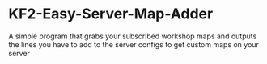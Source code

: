 # KF2-Easy-Server-Map-Adder
A simple program that grabs your subscribed workshop maps and outputs the lines you have to add to the server configs to get custom maps on your server
